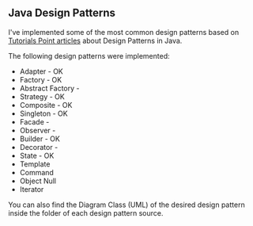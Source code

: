 ## Java Design Patterns ##

I've implemented some of the most common design patterns based on [Tutorials Point articles](http://www.tutorialspoint.com/design_pattern/index.htm) about Design Patterns in Java.

The following design patterns were implemented:

- Adapter - OK
- Factory - OK
- Abstract Factory - 
- Strategy - OK
- Composite - OK
- Singleton - OK
- Facade - 
- Observer - 
- Builder - OK
- Decorator - 
- State - OK
- Template 
- Command 
- Object Null 
- Iterator 

You can also find the Diagram Class (UML) of the desired design pattern inside the folder of each design pattern source. 